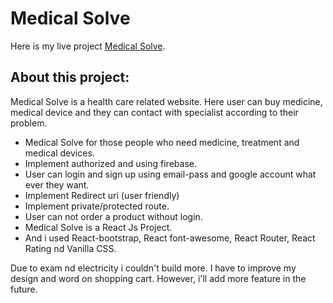 # Medical Solve

Here is my live project [Medical Solve](https://medical-solve.web.app).

## About this project:

Medical Solve is a health care related website. Here user can buy medicine, medical device and they can contact with specialist according to their problem.

* Medical Solve for those people who need medicine, treatment and medical devices.
* Implement authorized and using firebase.
* User can login and sign up using email-pass and google account what ever they want.
* Implement Redirect uri (user friendly)
* Implement private/protected route.
* User can not order a product without login.
* Medical Solve is a React Js Project.
* And i used React-bootstrap, React font-awesome, React Router, React Rating nd Vanilla CSS.

Due to exam nd electricity i couldn't build more. I have to improve my design and word on shopping cart. However, i'll add more feature in the future.